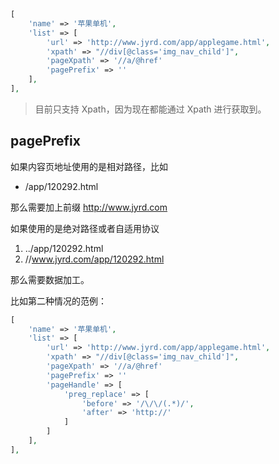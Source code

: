 ```php
[
    'name' => '苹果单机',
    'list' => [
        'url' => 'http://www.jyrd.com/app/applegame.html',
        'xpath' => "//div[@class='img_nav_child']",
        'pageXpath' => '//a/@href'
        'pagePrefix' => ''
    ],
],
```

> 目前只支持 Xpath，因为现在都能通过 Xpath 进行获取到。


## pagePrefix

如果内容页地址使用的是相对路径，比如

- /app/120292.html

那么需要加上前缀 http://www.jyrd.com

如果使用的是绝对路径或者自适用协议

1. ../app/120292.html
2. //www.jyrd.com/app/120292.html

那么需要数据加工。

比如第二种情况的范例：

```php
[
    'name' => '苹果单机',
    'list' => [
        'url' => 'http://www.jyrd.com/app/applegame.html',
        'xpath' => "//div[@class='img_nav_child']",
        'pageXpath' => '//a/@href'
        'pagePrefix' => ''
        'pageHandle' => [
            'preg_replace' => [
                'before' => '/\/\/(.*)/',
                'after' => 'http://'
            ]
        ]
    ],
],
```






